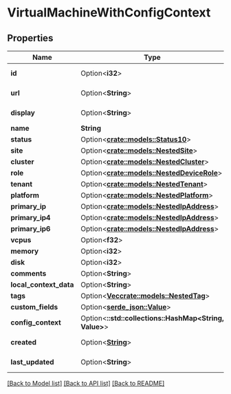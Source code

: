 # VirtualMachineWithConfigContext

## Properties

Name | Type | Description | Notes
------------ | ------------- | ------------- | -------------
**id** | Option<**i32**> |  | [optional][readonly]
**url** | Option<**String**> |  | [optional][readonly]
**display** | Option<**String**> |  | [optional][readonly]
**name** | **String** |  | 
**status** | Option<[**crate::models::Status10**](Status_10.md)> |  | [optional]
**site** | Option<[**crate::models::NestedSite**](NestedSite.md)> |  | [optional]
**cluster** | Option<[**crate::models::NestedCluster**](NestedCluster.md)> |  | 
**role** | Option<[**crate::models::NestedDeviceRole**](NestedDeviceRole.md)> |  | [optional]
**tenant** | Option<[**crate::models::NestedTenant**](NestedTenant.md)> |  | [optional]
**platform** | Option<[**crate::models::NestedPlatform**](NestedPlatform.md)> |  | [optional]
**primary_ip** | Option<[**crate::models::NestedIpAddress**](NestedIPAddress.md)> |  | [optional]
**primary_ip4** | Option<[**crate::models::NestedIpAddress**](NestedIPAddress.md)> |  | [optional]
**primary_ip6** | Option<[**crate::models::NestedIpAddress**](NestedIPAddress.md)> |  | [optional]
**vcpus** | Option<**f32**> |  | [optional]
**memory** | Option<**i32**> |  | [optional]
**disk** | Option<**i32**> |  | [optional]
**comments** | Option<**String**> |  | [optional]
**local_context_data** | Option<**String**> |  | [optional]
**tags** | Option<[**Vec<crate::models::NestedTag>**](NestedTag.md)> |  | [optional]
**custom_fields** | Option<[**serde_json::Value**](.md)> |  | [optional]
**config_context** | Option<**::std::collections::HashMap<String, Value>**> |  | [optional][readonly]
**created** | Option<[**String**](string.md)> |  | [optional][readonly]
**last_updated** | Option<**String**> |  | [optional][readonly]

[[Back to Model list]](../README.md#documentation-for-models) [[Back to API list]](../README.md#documentation-for-api-endpoints) [[Back to README]](../README.md)


